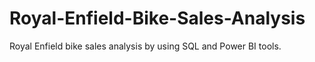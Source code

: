 # Royal-Enfield-Bike-Sales-Analysis
Royal Enfield bike sales analysis by using SQL and Power BI tools.
